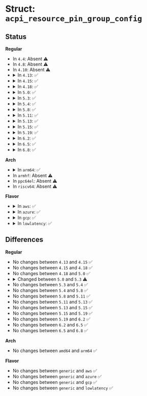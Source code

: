 # Struct: <code>acpi_resource_pin_group_config</code>

## Status
<b>Regular</b>
<ul>
<li>
In <code>4.4</code>: Absent ⚠️
</li>
<li>
In <code>4.8</code>: Absent ⚠️
</li>
<li>
In <code>4.10</code>: Absent ⚠️
</li>
<li>
<details>
<summary>In <code>4.13</code>: ✅</summary>

```c
struct acpi_resource_pin_group_config {
    u8 revision_id;
    u8 producer_consumer;
    u8 sharable;
    u8 pin_config_type;
    u32 pin_config_value;
    u16 vendor_length;
    struct acpi_resource_source resource_source;
    struct acpi_resource_label resource_source_label;
    u8 *vendor_data;
};
```
</details>
</li>
<li>
<details>
<summary>In <code>4.15</code>: ✅</summary>

```c
struct acpi_resource_pin_group_config {
    u8 revision_id;
    u8 producer_consumer;
    u8 sharable;
    u8 pin_config_type;
    u32 pin_config_value;
    u16 vendor_length;
    struct acpi_resource_source resource_source;
    struct acpi_resource_label resource_source_label;
    u8 *vendor_data;
};
```
</details>
</li>
<li>
<details>
<summary>In <code>4.18</code>: ✅</summary>

```c
struct acpi_resource_pin_group_config {
    u8 revision_id;
    u8 producer_consumer;
    u8 sharable;
    u8 pin_config_type;
    u32 pin_config_value;
    u16 vendor_length;
    struct acpi_resource_source resource_source;
    struct acpi_resource_label resource_source_label;
    u8 *vendor_data;
};
```
</details>
</li>
<li>
<details>
<summary>In <code>5.0</code>: ✅</summary>

```c
struct acpi_resource_pin_group_config {
    u8 revision_id;
    u8 producer_consumer;
    u8 sharable;
    u8 pin_config_type;
    u32 pin_config_value;
    u16 vendor_length;
    struct acpi_resource_source resource_source;
    struct acpi_resource_label resource_source_label;
    u8 *vendor_data;
};
```
</details>
</li>
<li>
<details>
<summary>In <code>5.3</code>: ✅</summary>

```c
struct acpi_resource_pin_group_config {
    u8 revision_id;
    u8 producer_consumer;
    u8 shareable;
    u8 pin_config_type;
    u32 pin_config_value;
    u16 vendor_length;
    struct acpi_resource_source resource_source;
    struct acpi_resource_label resource_source_label;
    u8 *vendor_data;
};
```
</details>
</li>
<li>
<details>
<summary>In <code>5.4</code>: ✅</summary>

```c
struct acpi_resource_pin_group_config {
    u8 revision_id;
    u8 producer_consumer;
    u8 shareable;
    u8 pin_config_type;
    u32 pin_config_value;
    u16 vendor_length;
    struct acpi_resource_source resource_source;
    struct acpi_resource_label resource_source_label;
    u8 *vendor_data;
};
```
</details>
</li>
<li>
<details>
<summary>In <code>5.8</code>: ✅</summary>

```c
struct acpi_resource_pin_group_config {
    u8 revision_id;
    u8 producer_consumer;
    u8 shareable;
    u8 pin_config_type;
    u32 pin_config_value;
    u16 vendor_length;
    struct acpi_resource_source resource_source;
    struct acpi_resource_label resource_source_label;
    u8 *vendor_data;
};
```
</details>
</li>
<li>
<details>
<summary>In <code>5.11</code>: ✅</summary>

```c
struct acpi_resource_pin_group_config {
    u8 revision_id;
    u8 producer_consumer;
    u8 shareable;
    u8 pin_config_type;
    u32 pin_config_value;
    u16 vendor_length;
    struct acpi_resource_source resource_source;
    struct acpi_resource_label resource_source_label;
    u8 *vendor_data;
};
```
</details>
</li>
<li>
<details>
<summary>In <code>5.13</code>: ✅</summary>

```c
struct acpi_resource_pin_group_config {
    u8 revision_id;
    u8 producer_consumer;
    u8 shareable;
    u8 pin_config_type;
    u32 pin_config_value;
    u16 vendor_length;
    struct acpi_resource_source resource_source;
    struct acpi_resource_label resource_source_label;
    u8 *vendor_data;
};
```
</details>
</li>
<li>
<details>
<summary>In <code>5.15</code>: ✅</summary>

```c
struct acpi_resource_pin_group_config {
    u8 revision_id;
    u8 producer_consumer;
    u8 shareable;
    u8 pin_config_type;
    u32 pin_config_value;
    u16 vendor_length;
    struct acpi_resource_source resource_source;
    struct acpi_resource_label resource_source_label;
    u8 *vendor_data;
};
```
</details>
</li>
<li>
<details>
<summary>In <code>5.19</code>: ✅</summary>

```c
struct acpi_resource_pin_group_config {
    u8 revision_id;
    u8 producer_consumer;
    u8 shareable;
    u8 pin_config_type;
    u32 pin_config_value;
    u16 vendor_length;
    struct acpi_resource_source resource_source;
    struct acpi_resource_label resource_source_label;
    u8 *vendor_data;
};
```
</details>
</li>
<li>
<details>
<summary>In <code>6.2</code>: ✅</summary>

```c
struct acpi_resource_pin_group_config {
    u8 revision_id;
    u8 producer_consumer;
    u8 shareable;
    u8 pin_config_type;
    u32 pin_config_value;
    u16 vendor_length;
    struct acpi_resource_source resource_source;
    struct acpi_resource_label resource_source_label;
    u8 *vendor_data;
};
```
</details>
</li>
<li>
<details>
<summary>In <code>6.5</code>: ✅</summary>

```c
struct acpi_resource_pin_group_config {
    u8 revision_id;
    u8 producer_consumer;
    u8 shareable;
    u8 pin_config_type;
    u32 pin_config_value;
    u16 vendor_length;
    struct acpi_resource_source resource_source;
    struct acpi_resource_label resource_source_label;
    u8 *vendor_data;
};
```
</details>
</li>
<li>
<details>
<summary>In <code>6.8</code>: ✅</summary>

```c
struct acpi_resource_pin_group_config {
    u8 revision_id;
    u8 producer_consumer;
    u8 shareable;
    u8 pin_config_type;
    u32 pin_config_value;
    u16 vendor_length;
    struct acpi_resource_source resource_source;
    struct acpi_resource_label resource_source_label;
    u8 *vendor_data;
};
```
</details>
</li>
</ul>
<b>Arch</b>
<ul>
<li>
<details>
<summary>In <code>arm64</code>: ✅</summary>

```c
struct acpi_resource_pin_group_config {
    u8 revision_id;
    u8 producer_consumer;
    u8 shareable;
    u8 pin_config_type;
    u32 pin_config_value;
    u16 vendor_length;
    struct acpi_resource_source resource_source;
    struct acpi_resource_label resource_source_label;
    u8 *vendor_data;
};
```
</details>
</li>
<li>
In <code>armhf</code>: Absent ⚠️
</li>
<li>
In <code>ppc64el</code>: Absent ⚠️
</li>
<li>
In <code>riscv64</code>: Absent ⚠️
</li>
</ul>
<b>Flavor</b>
<ul>
<li>
<details>
<summary>In <code>aws</code>: ✅</summary>

```c
struct acpi_resource_pin_group_config {
    u8 revision_id;
    u8 producer_consumer;
    u8 shareable;
    u8 pin_config_type;
    u32 pin_config_value;
    u16 vendor_length;
    struct acpi_resource_source resource_source;
    struct acpi_resource_label resource_source_label;
    u8 *vendor_data;
};
```
</details>
</li>
<li>
<details>
<summary>In <code>azure</code>: ✅</summary>

```c
struct acpi_resource_pin_group_config {
    u8 revision_id;
    u8 producer_consumer;
    u8 shareable;
    u8 pin_config_type;
    u32 pin_config_value;
    u16 vendor_length;
    struct acpi_resource_source resource_source;
    struct acpi_resource_label resource_source_label;
    u8 *vendor_data;
};
```
</details>
</li>
<li>
<details>
<summary>In <code>gcp</code>: ✅</summary>

```c
struct acpi_resource_pin_group_config {
    u8 revision_id;
    u8 producer_consumer;
    u8 shareable;
    u8 pin_config_type;
    u32 pin_config_value;
    u16 vendor_length;
    struct acpi_resource_source resource_source;
    struct acpi_resource_label resource_source_label;
    u8 *vendor_data;
};
```
</details>
</li>
<li>
<details>
<summary>In <code>lowlatency</code>: ✅</summary>

```c
struct acpi_resource_pin_group_config {
    u8 revision_id;
    u8 producer_consumer;
    u8 shareable;
    u8 pin_config_type;
    u32 pin_config_value;
    u16 vendor_length;
    struct acpi_resource_source resource_source;
    struct acpi_resource_label resource_source_label;
    u8 *vendor_data;
};
```
</details>
</li>
</ul>

## Differences
<b>Regular</b>
<ul>
<li>
No changes between <code>4.13</code> and <code>4.15</code> ✅
</li>
<li>
No changes between <code>4.15</code> and <code>4.18</code> ✅
</li>
<li>
No changes between <code>4.18</code> and <code>5.0</code> ✅
</li>
<li>
<details>
<summary>Changed between <code>5.0</code> and <code>5.3</code> ⚠️</summary>
<ul>
<li>
<b>Field added. </b>
<code>u8 shareable</code>
</li>
<li>
<b>Field removed. </b>
<code>u8 sharable</code>
</li>
</ul>
</details>
</li>
<li>
No changes between <code>5.3</code> and <code>5.4</code> ✅
</li>
<li>
No changes between <code>5.4</code> and <code>5.8</code> ✅
</li>
<li>
No changes between <code>5.8</code> and <code>5.11</code> ✅
</li>
<li>
No changes between <code>5.11</code> and <code>5.13</code> ✅
</li>
<li>
No changes between <code>5.13</code> and <code>5.15</code> ✅
</li>
<li>
No changes between <code>5.15</code> and <code>5.19</code> ✅
</li>
<li>
No changes between <code>5.19</code> and <code>6.2</code> ✅
</li>
<li>
No changes between <code>6.2</code> and <code>6.5</code> ✅
</li>
<li>
No changes between <code>6.5</code> and <code>6.8</code> ✅
</li>
</ul>
<b>Arch</b>
<ul>
<li>
No changes between <code>amd64</code> and <code>arm64</code> ✅
</li>
</ul>
<b>Flavor</b>
<ul>
<li>
No changes between <code>generic</code> and <code>aws</code> ✅
</li>
<li>
No changes between <code>generic</code> and <code>azure</code> ✅
</li>
<li>
No changes between <code>generic</code> and <code>gcp</code> ✅
</li>
<li>
No changes between <code>generic</code> and <code>lowlatency</code> ✅
</li>
</ul>
